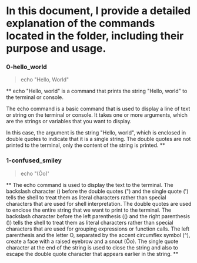 # In this document, I provide a detailed explanation of the commands located in the folder, including their purpose and usage.



### 0-hello_world 

> echo "Hello, World"

** echo "Hello, world" is a command that prints the string "Hello, world" to the terminal or console.

The echo command is a basic command that is used to display a line of text or string on the terminal or console. It takes one or more arguments, which are the strings or variables that you want to display.

In this case, the argument is the string "Hello, world", which is enclosed in double quotes to indicate that it is a single string. The double quotes are not printed to the terminal, only the content of the string is printed. **



### 1-confused_smiley

> echo \"\(Ôo\)\'

** The echo command is used to display the text to the terminal.
The backslash character (\) before the double quotes (") and the single quote (') tells the shell to treat them as literal characters rather than special characters that are used for shell interpretation.
The double quotes are used to enclose the entire string that we want to print to the terminal.
The backslash character before the left parenthesis (() and the right parenthesis ()) tells the shell to treat them as literal characters rather than special characters that are used for grouping expressions or function calls.
The left parenthesis and the letter O, separated by the accent circumflex symbol (^), create a face with a raised eyebrow and a snout (Ôo).
The single quote character at the end of the string is used to close the string and also to escape the double quote character that appears earlier in the string. **
